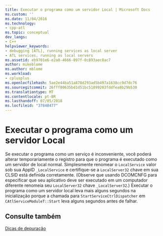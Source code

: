 ```yaml
---
title: Executar o programa como um servidor Local | Microsoft Docs
ms.custom: ''
ms.date: 11/04/2016
ms.technology:
- cpp-atl
ms.topic: conceptual
dev_langs:
- C++
helpviewer_keywords:
- debugging [ATL], running services as local server
- ATL services, running as local servers
ms.assetid: eb9701e6-e2a8-4666-897f-0c893aec8ac7
author: mikeblome
ms.author: mblome
ms.workload:
- cplusplus
ms.openlocfilehash: 5ae2e44ba51a878d293ad5b497a1638cc9d7dc76
ms.sourcegitcommit: 26fff80635bd1d51bc51899203fddfea8b29b530
ms.translationtype: MT
ms.contentlocale: pt-BR
ms.lasthandoff: 07/05/2018
ms.locfileid: "37848477"
---
```

# <a name="running-the-program-as-a-local-server"></a>Executar o programa como um servidor Local
Se executar o programa como um serviço é inconveniente, você poderá alterar temporariamente o registro para que o programa é executado como um servidor de local normal. Simplesmente renomear o `LocalService` valor sob sua AppID `_LocalService` e certifique-se a `LocalServer32` chave em sua CLSID está definida corretamente. (Observe que usando DCOMCNFG para especificar que seu aplicativo deve ser executado em um computador diferente renomeia seu `LocalServer32` chave `_LocalServer32`.) Executar o programa como um servidor local leva mais alguns segundos na inicialização porque a chamada para `StartServiceCtrlDispatcher` em `CAtlServiceModuleT::Start` leva alguns segundos antes de falhar.  
  
## <a name="see-also"></a>Consulte também  
 [Dicas de depuração](../atl/debugging-tips.md)

